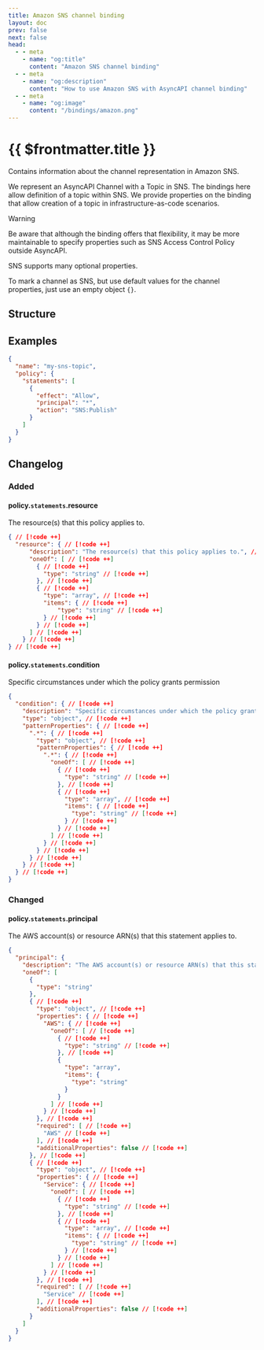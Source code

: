 ```yaml
---
title: Amazon SNS channel binding
layout: doc
prev: false
next: false
head:
  - - meta
    - name: "og:title"
      content: "Amazon SNS channel binding"
  - - meta
    - name: "og:description"
      content: "How to use Amazon SNS with AsyncAPI channel binding"
  - - meta
    - name: "og:image"
      content: "/bindings/amazon.png"
---
```


# {{ $frontmatter.title }}

Contains information about the channel representation in Amazon SNS.

We represent an AsyncAPI Channel with a Topic in SNS. 
The bindings here allow definition of a topic within SNS. 
We provide properties on the binding that allow creation of a topic in infrastructure-as-code scenarios. 

> [!WARNING]
> Be aware that although the binding offers that flexibility, it may be more maintainable to specify properties such as SNS Access Control Policy outside AsyncAPI.

SNS supports many optional properties. 

To mark a channel as SNS, but use default values for the channel properties, just use an empty object `{}`.

## Structure

<Json url="/bindings/amazon-sns-channel.0.2.0.json" />

## Examples

```json
{
  "name": "my-sns-topic",
  "policy": {
    "statements": [
      {
        "effect": "Allow",
        "principal": "*",
        "action": "SNS:Publish"
      }
    ]
  }
}
```

## Changelog

### Added

#### policy.`statements`.resource

The resource(s) that this policy applies to.

```json
{ // [!code ++]
  "resource": { // [!code ++]
      "description": "The resource(s) that this policy applies to.", // [!code ++]
      "oneOf": [ // [!code ++]
        { // [!code ++]
          "type": "string" // [!code ++]
        }, // [!code ++]
        { // [!code ++]
          "type": "array", // [!code ++]
          "items": { // [!code ++]
              "type": "string" // [!code ++]
          } // [!code ++]
        } // [!code ++]
      ] // [!code ++]
    } // [!code ++]
} // [!code ++]
```

#### policy.`statements`.condition

Specific circumstances under which the policy grants permission

```json
{
  "condition": { // [!code ++]
    "description": "Specific circumstances under which the policy grants permission", // [!code ++]
    "type": "object", // [!code ++]
    "patternProperties": { // [!code ++]
      ".*": { // [!code ++]
        "type": "object", // [!code ++]
        "patternProperties": { // [!code ++]
          ".*": { // [!code ++]
            "oneOf": [ // [!code ++]
              { // [!code ++]
                "type": "string" // [!code ++]
              }, // [!code ++]
              { // [!code ++]
                "type": "array", // [!code ++]
                "items": { // [!code ++]
                  "type": "string" // [!code ++]
                } // [!code ++]
              } // [!code ++]
            ] // [!code ++]
          } // [!code ++]
        } // [!code ++]
      } // [!code ++]
    } // [!code ++]
  } // [!code ++]
}
```

### Changed

#### policy.`statements`.principal

The AWS account(s) or resource ARN(s) that this statement applies to.

```json
{
  "principal": {
    "description": "The AWS account(s) or resource ARN(s) that this statement applies to.",
    "oneOf": [
      {
        "type": "string"
      },
      { // [!code ++]
        "type": "object", // [!code ++]
        "properties": { // [!code ++]
          "AWS": { // [!code ++]
            "oneOf": [ // [!code ++]
              { // [!code ++]
                "type": "string" // [!code ++]
              }, // [!code ++]
              {
                "type": "array",
                "items": {
                  "type": "string"
                }
              }
            ] // [!code ++]
          } // [!code ++]
        }, // [!code ++]
        "required": [ // [!code ++]
          "AWS" // [!code ++]
        ], // [!code ++]
        "additionalProperties": false // [!code ++]
      }, // [!code ++]
      { // [!code ++]
        "type": "object", // [!code ++]
        "properties": { // [!code ++]
          "Service": { // [!code ++]
            "oneOf": [ // [!code ++]
              { // [!code ++]
                "type": "string" // [!code ++]
              }, // [!code ++]
              { // [!code ++]
                "type": "array", // [!code ++]
                "items": { // [!code ++]
                  "type": "string" // [!code ++]
                } // [!code ++]
              } // [!code ++]
            ] // [!code ++]
          } // [!code ++]
        }, // [!code ++]
        "required": [ // [!code ++]
          "Service" // [!code ++]
        ], // [!code ++]
        "additionalProperties": false // [!code ++]
      }
    ]
  }
}
```